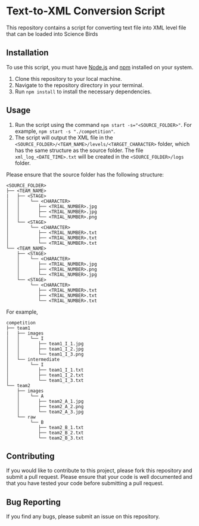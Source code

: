 # Text-to-XML Conversion Script

This repository contains a script for converting text file into XML level file that can be loaded into Science Birds

## Installation

To use this script, you must have <a href="https://nodejs.org/en/" target="_new">Node.js</a> and <a href="https://www.npmjs.com/" target="_new">npm</a> installed on your system.

1. Clone this repository to your local machine.
2. Navigate to the repository directory in your terminal.
3. Run `npm install` to install the necessary dependencies.

## Usage

1. Run the script using the command `npm start -s="<SOURCE_FOLDER>"`. For example, `npm start -s "./competition"`.
2. The script will output the XML file in the `<SOURCE_FOLDER>/<TEAM_NAME>/levels/<TARGET_CHARACTER>` folder, which has the same structure as the source folder. The file `xml_log_<DATE_TIME>.txt` will be created in the `<SOURCE_FOLDER>/logs` folder.

Please ensure that the source folder has the following structure:

```
<SOURCE_FOLDER>
├── <TEAM_NAME>
|   ├── <STAGE>
│   │    └── <CHARACTER>
│   │       ├── <TRIAL_NUMBER>.jpg
│   │       ├── <TRIAL_NUMBER>.jpg
│   │       └── <TRIAL_NUMBER>.png
│   └── <STAGE>
│        └── <CHARACTER>
│           ├── <TRIAL_NUMBER>.txt
│           ├── <TRIAL_NUMBER>.txt
│           └── <TRIAL_NUMBER>.txt
└── <TEAM_NAME>
    ├── <STAGE>
    │    └── <CHARACTER>
    │       ├── <TRIAL_NUMBER>.jpg
    │       ├── <TRIAL_NUMBER>.png
    │       └── <TRIAL_NUMBER>.jpg
    └── <STAGE>
         └── <CHARACTER>
            ├── <TRIAL_NUMBER>.txt
            ├── <TRIAL_NUMBER>.txt
            └── <TRIAL_NUMBER>.txt
```

For example,

```
competition
├── team1
|   ├── images
│   │    └── I
│   │       ├── team1_I_1.jpg
│   │       ├── team1_I_2.jpg
│   │       └── team1_I_3.png
│   └── intermediate
│        └── I
│           ├── team1_I_1.txt
│           ├── team1_I_2.txt
│           └── team1_I_3.txt
└── team2
    ├── images
    │    └── A
    │       ├── team2_A_1.jpg
    │       ├── team2_A_2.png
    │       └── team2_A_3.jpg
    └── raw
         └── B
            ├── team2_B_1.txt
            ├── team2_B_2.txt
            └── team2_B_3.txt
```

## Contributing

If you would like to contribute to this project, please fork this repository and submit a pull request. Please ensure that your code is well documented and that you have tested your code before submitting a pull request.

## Bug Reporting

If you find any bugs, please submit an issue on this repository.